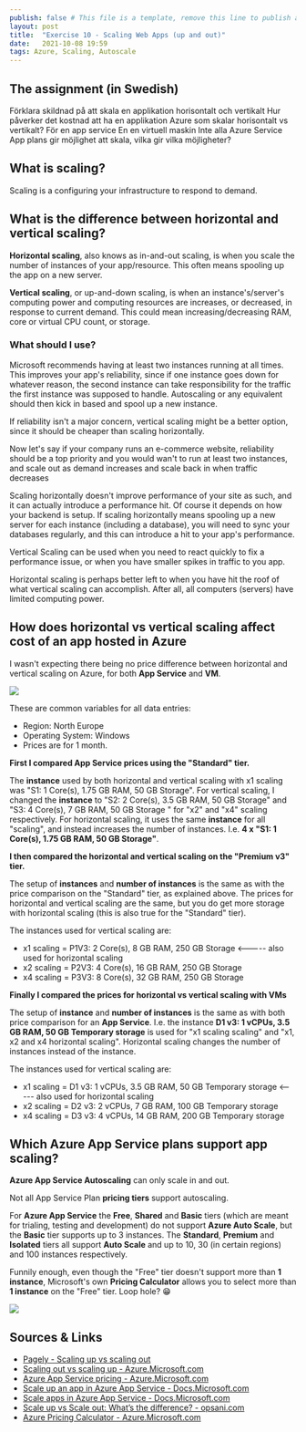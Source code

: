 ```yaml
---
publish: false # This file is a template, remove this line to publish a new post created from it
layout: post
title:  "Exercise 10 - Scaling Web Apps (up and out)"
date:   2021-10-08 19:59
tags: Azure, Scaling, Autoscale
---
```


## The assignment (in Swedish)

Förklara skildnad på att skala en applikation horisontalt och vertikalt
Hur påverker det kostnad att ha en applikation Azure som skalar horisontalt vs vertikalt?
    För en app service
    En en virtuell maskin
Inte alla Azure Service App plans gir möjlighet att skala, vilka gir vilka möjligheter?


## What is scaling?

Scaling is a configuring your infrastructure to respond to demand.


## What is the difference between horizontal and vertical scaling?

**Horizontal scaling**, also knows as in-and-out scaling, is when you scale the number of instances of your app/resource. This often means spooling up the app on a new server.

**Vertical scaling**, or up-and-down scaling, is when an instance's/server's computing power and computing resources are increases, or decreased, in response to current demand. This could mean increasing/decreasing RAM, core or virtual CPU count, or storage.

### What should I use?

Microsoft recommends having at least two instances running at all times. This improves your app's reliability, since if one instance goes down for whatever reason, the second instance can take responsibility for the traffic the first instance was supposed to handle. Autoscaling or any equivalent should then kick in based and spool up a new instance.

If reliability isn't a major concern, vertical scaling might be a better option, since it should be cheaper than scaling horizontally.

Now let's say if your company runs an e-commerce website, reliability should be a top priority and you would wan't to run at least two instances, and scale out as demand increases and scale back in when traffic decreases

Scaling horizontally doesn't improve performance of your site as such, and it can actually introduce a performance hit. Of course it depends on how your backend is setup. If scaling horizontally means spooling up a new server for each instance (including a database), you will need to sync your databases regularly, and this can introduce a hit to your app's performance.

Vertical Scaling can be used when you need to react quickly to fix a performance issue, or when you have smaller spikes in traffic to you app.

Horizontal scaling is perhaps better left to when you have hit the roof of what vertical scaling can accomplish. After all, all computers (servers) have limited computing power.


## How does horizontal vs vertical scaling affect cost of an app hosted in Azure

I wasn't expecting there being no price difference between horizontal and vertical scaling on Azure, for both **App Service** and **VM**.

![](/Molnapplikationer-Blogg/data/images/exercise-10-scaling/assignment-10-azure-pricing-app-service-and-VM-scaling-vertical-and-horizontal.png)

These are common variables for all data entries:
- Region: North Europe
- Operating System: Windows
- Prices are for 1 month.

**First I compared **App Service** prices using the "Standard" tier.**

The **instance** used by both horizontal and vertical scaling with x1 scaling was "S1: 1 Core(s), 1.75 GB RAM, 50 GB Storage".
For vertical scaling, I changed the **instance** to "S2: 2 Core(s), 3.5 GB RAM, 50 GB Storage" and "S3: 4 Core(s), 7 GB RAM, 50 GB Storage
" for "x2" and "x4" scaling respectively. 
For horizontal scaling, it uses the same **instance** for all "scaling", and instead increases the number of instances. I.e. **4 x "S1: 1 Core(s), 1.75 GB RAM, 50 GB Storage"**.


**I then compared the horizontal and vertical scaling on the "Premium v3" tier.**

The setup of **instances** and **number of instances** is the same as with the price comparison on the "Standard" tier, as explained above.
The prices for horizontal and vertical scaling are the same, but you do get more storage with horizontal scaling (this is also true for the "Standard" tier).

The instances used for vertical scaling are:
- x1 scaling = P1V3: 2 Core(s), 8 GB RAM, 250 GB Storage   <----- also used for horizontal scaling
- x2 scaling = P2V3: 4 Core(s), 16 GB RAM, 250 GB Storage
- x4 scaling = P3V3: 8 Core(s), 32 GB RAM, 250 GB Storage



**Finally I compared the prices for horizontal vs vertical scaling with VMs**

The setup of **instance** and **number of instances** is the same as with both price comparison for an **App Service**. I.e. the instance **D1 v3: 1 vCPUs, 3.5 GB RAM, 50 GB Temporary storage** is used for "x1 scaling scaling" and "x1, x2 and x4 horizontal scaling". Horizontal scaling changes the number of instances instead of the instance.

The instances used for vertical scaling are:
- x1 scaling = D1 v3: 1 vCPUs, 3.5 GB RAM, 50 GB Temporary storage   <----- also used for horizontal scaling
- x2 scaling = D2 v3: 2 vCPUs, 7 GB RAM, 100 GB Temporary storage
- x4 scaling = D3 v3: 4 vCPUs, 14 GB RAM, 200 GB Temporary storage



<!-- ### For an **App Service**?

### For a VM (Virtual Machine)?
 -->

## Which Azure App Service plans support app scaling?

**Azure App Service Autoscaling** can only scale in and out.

Not all App Service Plan **pricing tiers** support autoscaling.

For **Azure App Service** the **Free**, **Shared** and **Basic** tiers (which are meant for trialing, testing and development) do not support **Azure Auto Scale**, but the **Basic** tier supports up to 3 instances. The **Standard**, **Premium** and **Isolated** tiers all support **Auto Scale** and up to 10, 30 (in certain regions) and 100 instances respectively.

Funnily enough, even though the "Free" tier doesn't support more than **1 instance**, Microsoft's own **Pricing Calculator** allows you to select more than **1 instance** on the "Free" tier. Loop hole? 😁

![](/Molnapplikationer-Blogg/data/images/exercise-10-scaling/azure-pricing-weird-bug-free-tier-number-of-instances.png)


## Sources & Links
- [Pagely - Scaling up vs scaling out](https://pagely.com/blog/scaling-up-vs-scaling-out/)
- [Scaling out vs scaling up - Azure.Microsoft.com](https://azure.microsoft.com/sv-se/overview/scaling-out-vs-scaling-up/)
- [Azure App Service pricing - Azure.Microsoft.com](https://azure.microsoft.com/en-us/pricing/details/app-service/windows/)
- [Scale up an app in Azure App Service - Docs.Microsoft.com](https://docs.microsoft.com/en-us/azure/app-service/manage-scale-up)
- [Scale apps in Azure App Service - Docs.Microsoft.com](https://docs.microsoft.com/en-us/learn/modules/scale-apps-app-service/)
- [Scale up vs Scale out: What’s the difference? - opsani.com](https://opsani.com/blog/scale-up-vs-scale-out-whats-the-difference/)
- [Azure Pricing Calculator - Azure.Microsoft.com](https://azure.microsoft.com/en-us/pricing/calculator/)


[url-id]: url
